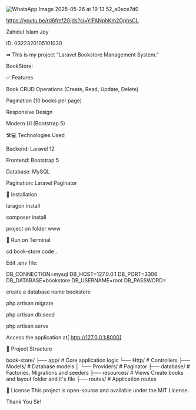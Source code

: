 
![WhatsApp Image 2025-05-26 at 19 13 52_a0ece7d0](https://github.com/user-attachments/assets/0d8a16fd-76fd-4f24-88c8-e250aadab68c)

https://youtu.be/rd6fmf2Gjds?si=YIFANphKm2OphsCL 

Zahidul Islam Joy 

ID: 0322320105101030

➡ This is my project “Laravel Bookstore Management System.”


BookStore:

✅ Features

Book CRUD Operations (Create, Read, Update, Delete)

Pagination (10 books per page)

Responsive Design

Modern UI (Bootstrap 5)

🛠💻 Technologies Used

Backend: Laravel 12

Frontend: Bootstrap 5

Database: MySQL

Pagination: Laravel Paginator

🚀 Installation

laragon install

composer install

project on folder www

🚀 Run on Terminal

cd book-store code .

Edit .env file:

DB_CONNECTION=mysql DB_HOST=127.0.0.1 DB_PORT=3306 DB_DATABASE=bookstore DB_USERNAME=root DB_PASSWORD=

create a database name bookstore

php artisan migrate

php artisan db:seed

php artisan serve

Access the application at[ http://127.0.0.1:8000]

📂 Project Structure

book-store/ ├── app/ # Core application logic └── Http/ # Controllers ├── Models/ # Database models │ └── Providers/ # Paginator
├── database/ # Factories, Migrations and seeders ├── resources/ # Views Create books and layout folder and it's file ├── routes/ # Application routes

📝 License This project is open-source and available under the MIT License.

Thank You Sir!
